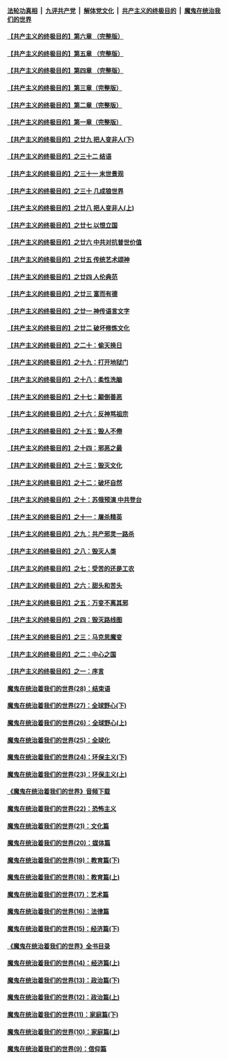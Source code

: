 ####  [法轮功真相](../../../../basic/blob/master/README.md?t=04060731) &nbsp;|&nbsp; [九评共产党](../../../../9ping.md/blob/master/README.md?t=04060731) &nbsp;|&nbsp; [解体党文化](../../../../jtdwh.md/blob/master/README.md?t=04060731)  &nbsp;|&nbsp; [共产主义的终极目的](../../../../gczydzjmd.md/blob/master/README.md?t=04060731) &nbsp;|&nbsp; [魔鬼在统治我们的世界](../../../../mgztzwmdsj.md/blob/master/README.md?t=04060731) 

#### [【共产主义的终极目的】第六章 （完整版）](../pages/nsc422/n11428913.md?t=04060731) 

#### [【共产主义的终极目的】第五章 （完整版）](../pages/nsc422/n11428912.md?t=04060731) 

#### [【共产主义的终极目的】第四章 （完整版）](../pages/nsc422/n11428907.md?t=04060731) 

#### [【共产主义的终极目的】第三章（完整版）](../pages/nsc422/n11428848.md?t=04060731) 

#### [【共产主义的终极目的】第二章（完整版）](../pages/nsc422/n11428831.md?t=04060731) 

#### [【共产主义的终极目的】第一章（完整版）](../pages/nsc422/n11417651.md?t=04060731) 

#### [【共产主义的终极目的】之廿九 把人变非人(下)](../pages/nsc422/n11344140.md?t=04060731) 

#### [【共产主义的终极目的】之三十二 结语](../pages/nsc422/n11360535.md?t=04060731) 

#### [【共产主义的终极目的】之三十一 末世景观](../pages/nsc422/n11351129.md?t=04060731) 

#### [【共产主义的终极目的】之三十 几成狼世界](../pages/nsc422/n11348280.md?t=04060731) 

#### [【共产主义的终极目的】之廿八 把人变非人(上)](../pages/nsc422/n11340492.md?t=04060731) 

#### [【共产主义的终极目的】之廿七 以恨立国](../pages/nsc422/n11336944.md?t=04060731) 

#### [【共产主义的终极目的】之廿六 中共对抗普世价值](../pages/nsc422/n11324785.md?t=04060731) 

#### [【共产主义的终极目的】之廿五 传统艺术颂神](../pages/nsc422/n11296396.md?t=04060731) 

#### [【共产主义的终极目的】之廿四 人伦典范](../pages/nsc422/n11296397.md?t=04060731) 

#### [【共产主义的终极目的】之廿三 富而有德](../pages/nsc422/n11283598.md?t=04060731) 

#### [【共产主义的终极目的】之廿一 神传语言文字](../pages/nsc422/n11263265.md?t=04060731) 

#### [【共产主义的终极目的】之廿二 破坏修炼文化](../pages/nsc422/n11245728.md?t=04060731) 

#### [【共产主义的终极目的】之二十：偷天换日](../pages/nsc422/n11238846.md?t=04060731) 

#### [【共产主义的终极目的】之十九：打开地狱门](../pages/nsc422/n11206376.md?t=04060731) 

#### [【共产主义的终极目的】之十八：柔性洗脑](../pages/nsc422/n11199994.md?t=04060731) 

#### [【共产主义的终极目的】之十七：颠倒善恶](../pages/nsc422/n11179782.md?t=04060731) 

#### [【共产主义的终极目的】之十六：反神骂祖宗](../pages/nsc422/n11166798.md?t=04060731) 

#### [【共产主义的终极目的】之十五：毁人不倦](../pages/nsc422/n11166792.md?t=04060731) 

#### [【共产主义的终极目的】之十四：邪恶之最](../pages/nsc422/n11150249.md?t=04060731) 

#### [【共产主义的终极目的】之十三：毁灭文化](../pages/nsc422/n11135227.md?t=04060731) 

#### [【共产主义的终极目的】之十二：破坏自然](../pages/nsc422/n11135214.md?t=04060731) 

#### [【共产主义的终极目的】之十：苏俄预演 中共登台](../pages/nsc422/n11118424.md?t=04060731) 

#### [【共产主义的终极目的】之十一：屠杀精英](../pages/nsc422/n11118442.md?t=04060731) 

#### [【共产主义的终极目的】之九：共产邪灵一路杀](../pages/nsc422/n11114139.md?t=04060731) 

#### [【共产主义的终极目的】之八：毁灭人类](../pages/nsc422/n11108503.md?t=04060731) 

#### [【共产主义的终极目的】之七：受苦的还是工农](../pages/nsc422/n11101809.md?t=04060731) 

#### [【共产主义的终极目的】之六：甜头和苦头](../pages/nsc422/n11096971.md?t=04060731) 

#### [【共产主义的终极目的】之五：万变不离其邪](../pages/nsc422/n11091285.md?t=04060731) 

#### [【共产主义的终极目的】之四：毁灭路线图](../pages/nsc422/n11086284.md?t=04060731) 

#### [【共产主义的终极目的】之三：马克思魔变](../pages/nsc422/n11061941.md?t=04060731) 

#### [【共产主义的终极目的】之二：中心之国](../pages/nsc422/n11047728.md?t=04060731) 

#### [【共产主义的终极目的】之一：序言](../pages/nsc422/n11086077.md?t=04060731) 

#### [魔鬼在统治着我们的世界(28)：结束语](../pages/nsc422/n10936246.md?t=04060731) 

#### [魔鬼在统治着我们的世界(27)：全球野心(下)](../pages/nsc422/n10928319.md?t=04060731) 

#### [魔鬼在统治着我们的世界(26)：全球野心(上)](../pages/nsc422/n10900318.md?t=04060731) 

#### [魔鬼在统治着我们的世界(25)：全球化](../pages/nsc422/n10788205.md?t=04060731) 

#### [魔鬼在统治着我们的世界(24)：环保主义(下)](../pages/nsc422/n10695307.md?t=04060731) 

#### [魔鬼在统治着我们的世界(23)：环保主义(上)](../pages/nsc422/n10688613.md?t=04060731) 

#### [《魔鬼在统治着我们的世界》音频下载](../pages/nsc422/n10635553.md?t=04060731) 

#### [魔鬼在统治着我们的世界(22)：恐怖主义](../pages/nsc422/n10614727.md?t=04060731) 

#### [魔鬼在统治着我们的世界(21)：文化篇](../pages/nsc422/n10597706.md?t=04060731) 

#### [魔鬼在统治着我们的世界(20)：媒体篇](../pages/nsc422/n10586579.md?t=04060731) 

#### [魔鬼在统治着我们的世界(19)：教育篇(下)](../pages/nsc422/n10564808.md?t=04060731) 

#### [魔鬼在统治着我们的世界(18)：教育篇(上)](../pages/nsc422/n10526970.md?t=04060731) 

#### [魔鬼在统治着我们的世界(17)：艺术篇](../pages/nsc422/n10499093.md?t=04060731) 

#### [魔鬼在统治着我们的世界(16)：法律篇](../pages/nsc422/n10485969.md?t=04060731) 

#### [魔鬼在统治着我们的世界(15)：经济篇(下)](../pages/nsc422/n10469975.md?t=04060731) 

#### [《魔鬼在统治着我们的世界》全书目录](../pages/nsc422/n10464261.md?t=04060731) 

#### [魔鬼在统治着我们的世界(14)：经济篇(上)](../pages/nsc422/n10457370.md?t=04060731) 

#### [魔鬼在统治着我们的世界(13)：政治篇(下)](../pages/nsc422/n10448270.md?t=04060731) 

#### [魔鬼在统治着我们的世界(12)：政治篇(上)](../pages/nsc422/n10444576.md?t=04060731) 

#### [魔鬼在统治着我们的世界(11)：家庭篇(下)](../pages/nsc422/n10440961.md?t=04060731) 

#### [魔鬼在统治着我们的世界(10)：家庭篇(上)](../pages/nsc422/n10435448.md?t=04060731) 

#### [魔鬼在统治着我们的世界(9)：信仰篇](../pages/nsc422/n10432159.md?t=04060731) 

